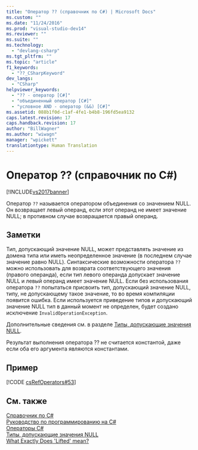 ```yaml
---
title: "Оператор ?? (справочник по C#) | Microsoft Docs"
ms.custom: ""
ms.date: "11/24/2016"
ms.prod: "visual-studio-dev14"
ms.reviewer: ""
ms.suite: ""
ms.technology: 
  - "devlang-csharp"
ms.tgt_pltfrm: ""
ms.topic: "article"
f1_keywords: 
  - "??_CSharpKeyword"
dev_langs: 
  - "CSharp"
helpviewer_keywords: 
  - "?? - оператор [C#]"
  - "объединенный оператор [C#]"
  - "условное AND - оператор (&&) [C#]"
ms.assetid: 088b1f0d-c1af-4fe1-b4b8-196fd5ea9132
caps.latest.revision: 17
caps.handback.revision: 17
author: "BillWagner"
ms.author: "wiwagn"
manager: "wpickett"
translationtype: Human Translation
---
```

# Оператор ?? (справочник по C#)
[!INCLUDE[vs2017banner](../../../csharp/includes/vs2017banner.md)]

Оператор `??` называется оператором объединения со значением NULL.  Он возвращает левый операнд, если этот операнд не имеет значение NULL; в противном случае возвращается правый операнд.  
  
## Заметки  
 Тип, допускающий значение NULL, может представлять значение из домена типа или иметь неопределенное значение \(в последнем случае значение равно NULL\).  Синтаксические возможности оператора `??` можно использовать для возврата соответствующего значения \(правого операнда\), если тип левого операнда допускает значение NULL и левый операнд имеет значение NULL.  Если без использования оператора `??` попытаться присвоить тип, допускающий значение NULL, типу, не допускающему такое значение, то во время компиляции появится ошибка.  Если используется приведение типов и допускающий значение NULL тип в данный момент не определен, будет создано исключение `InvalidOperationException`.  
  
 Дополнительные сведения см. в разделе [Типы, допускающие значения NULL](../../../csharp/programming-guide/nullable-types/index.md).  
  
 Результат выполнения оператора ?? не считается константой, даже если оба его аргумента являются константами.  
  
## Пример  
 [!CODE [csRefOperators#53](../CodeSnippet/VS_Snippets_VBCSharp/csrefOperators#53)]  
  
## См. также  
 [Справочник по C\#](../../../csharp/language-reference/index.md)   
 [Руководство по программированию на C\#](../../../csharp/programming-guide/index.md)   
 [Операторы C\#](../../../csharp/language-reference/operators/index.md)   
 [Типы, допускающие значения NULL](../../../csharp/programming-guide/nullable-types/index.md)   
 [What Exactly Does 'Lifted' mean?](http://go.microsoft.com/fwlink/?LinkID=112382)